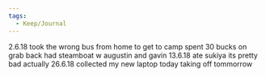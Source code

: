 ```yaml
---
tags:
  - Keep/Journal
---
```


2.6.18
took the wrong bus from home to get to camp
spent 30 bucks on grab back
had steamboat w augustin and gavin
13.6.18
ate sukiya
its pretty bad actually
26.6.18
collected my new laptop today
taking off tommorrow